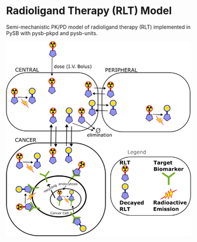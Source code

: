 # Radioligand Therapy (RLT) Model

Semi-mechanistic PK/PD model of radioligand therapy (RLT) implemented in PySB with pysb-pkpd and pysb-units. 

![img](img/model-schematic_RLT.png)
